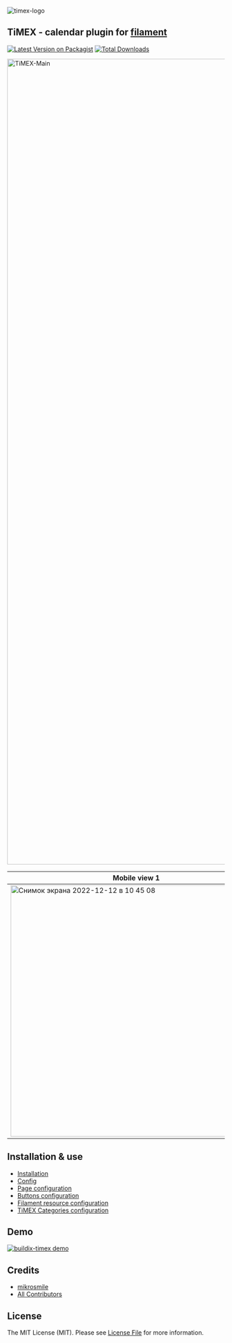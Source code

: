 ![timex-logo](https://user-images.githubusercontent.com/2136612/202689778-eb013a03-b0fa-4c0e-941c-7d999c09fd6f.jpeg)


## TiMEX - calendar plugin for [filament](https://github.com/filamentphp/filament)

[![Latest Version on Packagist](https://img.shields.io/packagist/v/buildix/timex.svg?style=flat-square)](https://packagist.org/packages/buildix/timex)
[![Total Downloads](https://img.shields.io/packagist/dt/buildix/timex.svg?style=flat-square)](https://packagist.org/packages/buildix/timex)


<img width="1865" alt="TiMEX-Main" src="https://user-images.githubusercontent.com/2136612/206989777-fe169c5b-147a-450a-bd98-2df67eda8989.png">

| Mobile view 1                                                                                                                                                          | Mobile view 2                                                                                                                                                          | Mobile view 3                                                                                                                                                          |
|------------------------------------------------------------------------------------------------------------------------------------------------------------------------|------------------------------------------------------------------------------------------------------------------------------------------------------------------------|------------------------------------------------------------------------------------------------------------------------------------------------------------------------|
| <img width="582" alt="Снимок экрана 2022-12-12 в 10 45 08" src="https://user-images.githubusercontent.com/2136612/206991069-3a8f8d49-f421-49df-a4b8-2a681a6b4a9d.png"> | <img width="582" alt="Снимок экрана 2022-12-12 в 10 45 13" src="https://user-images.githubusercontent.com/2136612/206991086-8ce8adf3-9519-431e-a145-acb5a4d4f309.png"> | <img width="582" alt="Снимок экрана 2022-12-12 в 10 45 32" src="https://user-images.githubusercontent.com/2136612/206991096-d063dc90-ba2e-479b-b3c6-1a0b467c2ea2.png"> |

## Installation & use
<!-- TOC -->
* [Installation](01-install.md)
* [Config](02-config.md)
* [Page configuration](03-page.md)
* [Buttons configuration](04-buttons.md)
* [Filament resource configuration](05-resource.md)
* [TiMEX Categories configuration](06-categories.md)
<!-- TOC -->

## Demo

[![buildix-timex demo](https://img.youtube.com/vi/ojtwJvEU-RI/0.jpg)](https://www.youtube.com/watch?v=ojtwJvEU-RI)

## Credits

- [mikrosmile](https://github.com/mikrosmile)
- [All Contributors](../../contributors)

## License

The MIT License (MIT). Please see [License File](LICENSE.md) for more information.
